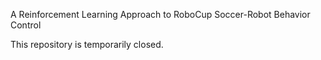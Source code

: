 
A Reinforcement Learning Approach to RoboCup Soccer-Robot Behavior Control

This repository is temporarily closed.
